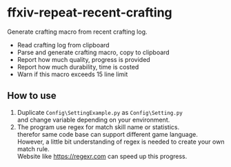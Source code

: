 # ffxiv-repeat-recent-crafting

Generate crafting macro from recent crafting log.

- Read crafting log from clipboard
- Parse and generate crafting macro, copy to clipboard
- Report how much quality, progress is provided
- Report how much durability, time is costed
- Warn if this macro exceeds 15 line limit

## How to use

1. Duplicate `Config\SettingExample.py` as `Config\Setting.py`  
   and change variable depending on your environment.
1. The program use regex for match skill name or statistics.  
   therefor same code base can support different game language.  
   However, a little bit understanding of regex is needed to create your own match rule.  
   Website like https://regexr.com can speed up this progress.
